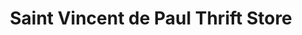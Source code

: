 ---
title: "Saint Vincent de Paul Thrift Store"
url: /fairview-heights/saint-vincent-de-paul-thrift-store/
shop: charity
---